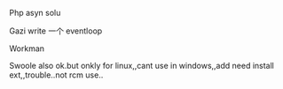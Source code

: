 Php asyn    solu


Gazi write 一个 eventloop

Workman


Swoole also ok.but onkly for linux,,cant use in windows,,add need install ext,,trouble..not rcm use..
